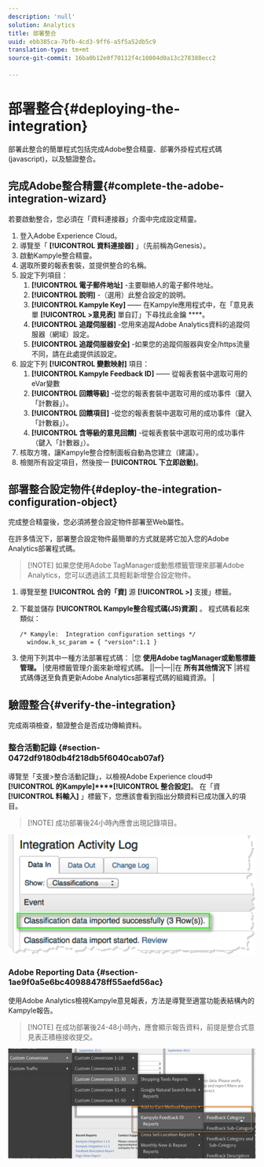```yaml
---
description: 'null'
solution: Analytics
title: 部署整合
uuid: ebb385ca-7bfb-4cd3-9ff6-a5f5a52db5c9
translation-type: tm+mt
source-git-commit: 16ba0b12e0f70112f4c10804d0a13c278388ecc2

---
```



# 部署整合{#deploying-the-integration}

部署此整合的簡單程式包括完成Adobe整合精靈、部署外掛程式程式碼(javascript)，以及驗證整合。

## 完成Adobe整合精靈{#complete-the-adobe-integration-wizard}

若要啟動整合，您必須在「資料連接器」介面中完成設定精靈。

1. 登入Adobe Experience Cloud。
1. 導覽至「 **[!UICONTROL 資料連接器]** 」（先前稱為Genesis）。
1. 啟動Kampyle整合精靈。
1. 選取所要的報表套裝，並提供整合的名稱。
1. 設定下列項目：
   1. **[!UICONTROL 電子郵件地址]** -主要聯絡人的電子郵件地址。
   1. **[!UICONTROL 說明]** -（選用）此整合設定的說明。
   1. **[!UICONTROL Kampyle Key]** —— 在Kampyle應用程式中，在「意見表單 **[!UICONTROL &gt;意見表]** 單自訂」下尋找此金鑰 ****。
   1. **[!UICONTROL 追蹤伺服器]** -您用來追蹤Adobe Analytics資料的追蹤伺服器（網域）設定。
   1. **[!UICONTROL 追蹤伺服器安全]** -如果您的追蹤伺服器與安全/https流量不同，請在此處提供該設定。
1. 設定下列 **[!UICONTROL 變數映射]** 項目：
   1. **[!UICONTROL Kampyle Feedback ID]** —— 從報表套裝中選取可用的eVar變數
   1. **[!UICONTROL 回饋等級]** -從您的報表套裝中選取可用的成功事件（鍵入「計數器」）。
   1. **[!UICONTROL 回饋項目]** -從您的報表套裝中選取可用的成功事件（鍵入「計數器」）。
   1. **[!UICONTROL 含等級的意見回饋]** -從報表套裝中選取可用的成功事件（鍵入「計數器」）。
1. 核取方塊，讓Kampyle整合控制面板自動為您建立（建議）。
1. 檢閱所有設定項目，然後按一 **[!UICONTROL 下立即啟動]**。

## 部署整合設定物件{#deploy-the-integration-configuration-object}

完成整合精靈後，您必須將整合設定物件部署至Web屬性。

在許多情況下，部署整合設定物件最簡單的方式就是將它加入您的Adobe Analytics部署程式碼。

> [!NOTE] 如果您使用Adobe TagManager或動態標籤管理來部署Adobe Analytics，您可以透過該工具輕鬆新增整合設定物件。

1. 導覽至整 **[!UICONTROL 合的「資]** 源 **[!UICONTROL &gt;]** 支援」標籤。
1. 下載並儲存 **[!UICONTROL Kampyle整合程式碼(JS)資源]** 。 程式碼看起來類似：

   ```
   /* Kampyle:  Integration configuration settings */
     window.k_sc_param = { "version":1.1 }
   ```

1. 使用下列其中一種方法部署程式碼：
|您 **使用Adobe tagManager或動態標籤管理。** |使用標籤管理介面來新增程式碼。 ||—|—||在 **所有其他情況下** |將程式碼傳送至負責更新Adobe Analytics部署程式碼的組織資源。  |

## 驗證整合{#verify-the-integration}

完成兩項檢查，驗證整合是否成功傳輸資料。

### 整合活動記錄 {#section-0472df9180db4f218db5f6040cab07af}

導覽至「支援&gt;整合活動記錄」，以檢視Adobe Experience cloud中 **[!UICONTROL 的Kampyle]****[!UICONTROL 整合設定]**。 在「資 **[!UICONTROL 料輸入]** 」標籤下，您應該會看到指出分類資料已成功匯入的項目。

> [!NOTE] 成功部署後24小時內應會出現記錄項目。

![](assets/integration_activity_log.png)

### Adobe Reporting Data {#section-1ae9f0a5e6bc40988478ff55aefd56ac}

使用Adobe Analytics檢視Kampyle意見報表，方法是導覽至適當功能表結構內的Kampyle報告。

> [!NOTE] 在成功部署後24-48小時內，應會顯示報告資料，前提是整合式意見表正積極接收提交。

![](assets/adobe_reporting_data.png)

